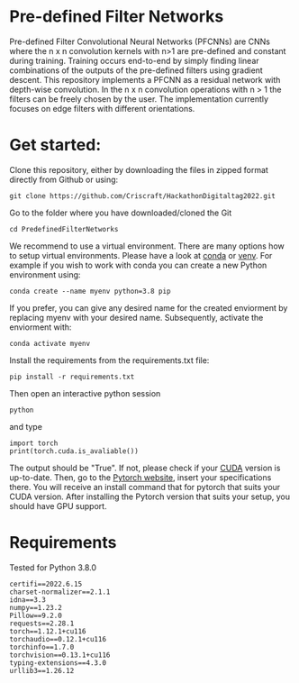 # Pre-defined Filter Networks

Pre-defined Filter Convolutional Neural Networks (PFCNNs) are CNNs where the n x n convolution kernels with n>1 are pre-defined and constant during training.
Training occurs end-to-end by simply finding linear combinations of the outputs of the pre-defined filters using gradient descent.
This repository implements a PFCNN as a residual network with depth-wise convolution. In the n x n convolution operations with n > 1 the filters can be freely chosen by the user.
The implementation currently focuses on edge filters with different orientations.

# Get started:
Clone this repository, either by downloading the files in zipped format directly from Github or using:

    git clone https://github.com/Criscraft/HackathonDigitaltag2022.git

Go to the folder where you have downloaded/cloned the Git

    cd PredefinedFilterNetworks

We recommend to use a virtual environment. There are many options how to setup virtual environments. Please have a look at [conda](https://docs.conda.io/projects/conda/en/latest/user-guide/getting-started.html) or [venv](https://docs.python.org/3/library/venv.html).
For example if you wish to work with conda you can create a new Python environment using:

    conda create --name myenv python=3.8 pip

If you prefer, you can give any desired name for the created enviorment by replacing myenv with your desired name.
Subsequently, activate the enviorment with:

    conda activate myenv

Install the requirements from the requirements.txt file:

    pip install -r requirements.txt

Then open an interactive python session

    python

and type

    import torch
    print(torch.cuda.is_avaliable())

The output should be "True".
If not, please check if your [CUDA](https://developer.nvidia.com/cuda-downloads) version is up-to-date. Then, go to the [Pytorch website](https://pytorch.org/), insert your specifications there. You will receive an install command that for pytorch that suits your CUDA version. After installing the Pytorch version that suits your setup, you should have GPU support.

# Requirements

Tested for Python 3.8.0

    certifi==2022.6.15
    charset-normalizer==2.1.1
    idna==3.3
    numpy==1.23.2
    Pillow==9.2.0
    requests==2.28.1
    torch==1.12.1+cu116
    torchaudio==0.12.1+cu116
    torchinfo==1.7.0
    torchvision==0.13.1+cu116
    typing-extensions==4.3.0
    urllib3==1.26.12